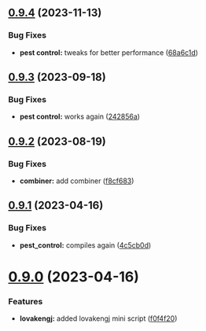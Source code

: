 ## [0.9.4](https://github.com/Torwent/wasp-mini/compare/v0.9.3...v0.9.4) (2023-11-13)


### Bug Fixes

* **pest control:** tweaks for better performance ([68a6c1d](https://github.com/Torwent/wasp-mini/commit/68a6c1d7841b0c55463b9257a788698c9a906109))



## [0.9.3](https://github.com/Torwent/wasp-mini/compare/v0.9.2...v0.9.3) (2023-09-18)


### Bug Fixes

* **pest control:** works again ([242856a](https://github.com/Torwent/wasp-mini/commit/242856a2a0eee6cd014ae3db37e0641d696bf542))



## [0.9.2](https://github.com/Torwent/wasp-mini/compare/v0.9.1...v0.9.2) (2023-08-19)


### Bug Fixes

* **combiner:** add combiner ([f8cf683](https://github.com/Torwent/wasp-mini/commit/f8cf683cd59c422964fdc96fa68c091b7f2259b2))



## [0.9.1](https://github.com/Torwent/wasp-mini/compare/v0.9.0...v0.9.1) (2023-04-16)


### Bug Fixes

* **pest_control:** compiles again ([4c5cb0d](https://github.com/Torwent/wasp-mini/commit/4c5cb0d5702b4418b229d5eadef1bbdb40754b52))



# [0.9.0](https://github.com/Torwent/wasp-mini/compare/v0.8.2...v0.9.0) (2023-04-16)


### Features

* **lovakengj:** added lovakengj mini script ([f0f4f20](https://github.com/Torwent/wasp-mini/commit/f0f4f2064739bf7a6e9d1f99471f3f632b67e27f))



